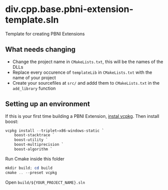 # div.cpp.base.pbni-extension-template.sln
Template for creating PBNI Extensions

## What needs changing
- Change the project name in `CMakeLists.txt`, this will be the names of the DLLs
- Replace every occurence of `templateLib` in `CMakeLists.txt` with the name of your project
- Create your sourcefiles at `src/` and addd them to `CMakeLists.txt` in the `add_library` function


## Setting up an environment
If this is your first time building a PBNI Extension, [instal vcpkg](https://vcpkg.io/en/getting-started.html). Then install boost:
```ps1
vcpkg install --triplet=x86-windows-static `
	boost-stacktrace `
	boost-utility `
	boost-multiprecision `
	boost-algorithm `
```

Run Cmake inside this folder
```ps1
mkdir build; cd build
cmake .. --preset vcpkg
```

Open `build/${YOUR_PROJECT_NAME}.sln`
